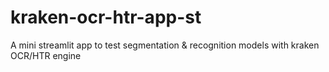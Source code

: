 # kraken-ocr-htr-app-st
A mini streamlit app to test segmentation &amp; recognition models with kraken OCR/HTR engine 
